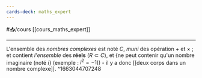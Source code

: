 ```yaml
---
cards-deck: maths_expert
---
```


#📥/cours [[cours_maths_expert]]

---
L'ensemble des *nombres complexes* est noté $C$, *muni* des opération $+$ et $\times$ ; et contient *l'ensemble* des **réels** ($R \subset C$), et {ne peut contenir qu'un nombre imaginaire (noté $i$} (exemple : $i^2=-1$)) - il y a donc [[deux corps dans un nombre complexe]].
^1663044707248
